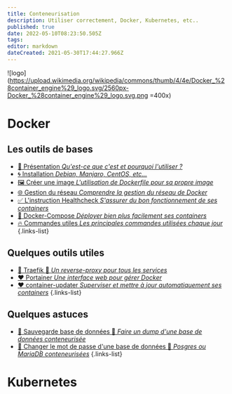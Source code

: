 ```yaml
---
title: Conteneurisation
description: Utiliser correctement, Docker, Kubernetes, etc..
published: true
date: 2022-05-10T08:23:50.505Z
tags: 
editor: markdown
dateCreated: 2021-05-30T17:44:27.966Z
---
```


![logo](https://upload.wikimedia.org/wikipedia/commons/thumb/4/4e/Docker_%28container_engine%29_logo.svg/2560px-Docker_%28container_engine%29_logo.svg.png =400x) 
# Docker
 ## Les outils de bases
- [🐳 Présentation *Qu'est-ce que c'est et pourquoi l'utiliser ?*](/Conteneurisation/Docker/Présentation)
- [🌀 Installation *Debian, Manjaro, CentOS, etc...*](/Conteneurisation/Docker/Installation)
- [🖼️ Créer une image *L'utilisation de Dockerfile pour sa propre image*](/Conteneurisation/Docker/Image)
- [🌐 Gestion du réseau *Comprendre la gestion du réseau de Docker*](/Conteneurisation/Docker/Réseau)
- [✅ L'instruction Healthcheck *S'assurer du bon fonctionnement de ses containers*](/Conteneurisation/Docker/Heathcheck)
- [💠 Docker-Compose *Déployer bien plus facilement ses containers*](/Conteneurisation/Docker/Docker-Compose)
- [🔥 Commandes utiles *Les principales commandes utilisées chaque jour*](/Conteneurisation/Docker/Commandes)
{.links-list}
## Quelques outils utiles
- [💙 Traefik 🚧 *Un reverse-proxy pour tous les services*](/Conteneurisation/Docker/Traefik)
- [❤️ Portainer *Une interface web pour gérer Docker*](/Conteneurisation/Docker/Portainer)
- [❤️ container-updater *Superviser et mettre à jour automatiquement ses containers*](/Conteneurisation/Docker/container-updater)
{.links-list}
## Quelques astuces
- [💾 Sauvegarde base de données 🚧 *Faire un dump d'une base de données conteneurisée*](/Conteneurisation/Docker/Backup-database)
- [🔑 Changer le mot de passe d'une base de données 🚧 *Posgres ou MariaDB conteneurisées*](/Conteneurisation/Docker/Portainer)
{.links-list}

# Kubernetes

